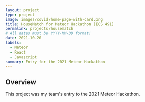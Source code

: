 ```yaml
---
layout: project
type: project
image: images/covid/home-page-with-card.png
title: HouseMatch for Meteor Hackathon (ICS 491)
permalink: projects/housematch
# All dates must be YYYY-MM-DD format!
date: 2021-10-20
labels:
  - Meteor
  - React
  - Javascript
summary: Entry for the 2021 Meteor Hackathon 
---
```


## Overview 

This project was my team's entry to the 2021 Meteor Hackathon. 
